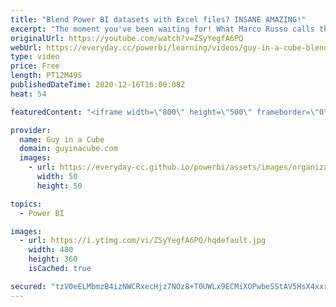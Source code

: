 ```yaml
---
title: "Blend Power BI datasets with Excel files? INSANE AMAZING!"
excerpt: "The moment you've been waiting for! What Marco Russo calls the holy grail of BI. Tessa Hurr walks us through the new DirectQuery over Power BI datasets feature in the December 2020 release.  Connect with Tessa on Twitter: https://twitter.com/tessahurr  📢 Become a member: https://guyinacu.be/membership"
originalUrl: https://youtube.com/watch?v=ZSyYegfA6PQ
webUrl: https://everyday.cc/powerbi/learning/videos/guy-in-a-cube-blend-power-bi-datasets-with-excel-files-insane-amazing/
type: video
price: Free
length: PT12M49S
publishedDateTime: 2020-12-16T16:00:08Z
heat: 54

featuredContent: "<iframe width=\"800\" height=\"500\" frameborder=\"0\" src=\"https://www.youtube.com/embed/ZSyYegfA6PQ\" allow=\"accelerometer; autoplay; encrypted-media; gyroscope; picture-in-picture\" allowfullscreen></iframe>"

provider:
  name: Guy in a Cube
  domain: guyinacube.com
  images:
    - url: https://everyday-cc.github.io/powerbi/assets/images/organizations/guyinacube.com-50x50.jpg
      width: 50
      height: 50

topics:
  - Power BI

images:
  - url: https://i.ytimg.com/vi/ZSyYegfA6PQ/hqdefault.jpg
    width: 480
    height: 360
    isCached: true

secured: "tzV0eELMbmzB4izNWCRxecHjz7NOz8+T0UWLx9ECMiXOPwbeSStAV5HsX4xxrDVhu07fUwI9AAMINIDxN0rS9Uvqm9BxxoXPD5aGq6VNjBmlcwBWkZYhqN8gz9AWakBG3XNSZXbUvcgalSRR/ETFZ7E8KizJSKkDd2UylxRlLA6DLutJVsqAHbDLPObyE7zJL+f+Boca0Wv6kVm6X6w28LZn3cISKn2HynQoI0bO2dlmuymYD7QRBQN4hfR9oOGYoIIvlanf+dkCQndIzckOclWLQ1yKX8cbuJcLY05me76uzruAFsho7S0jLjt9WXShkEzY819YXQKZDJzgXBzxVPOpj1bxd8jHQePdIcQE/iWAjxaeDS4khltJuT0SC7CFg9uMWCgboHKw6LDuWG1kA8ANDjkGEzTA+PlUWlCIEfs=;ey7r08J+u4ICSPV4RvbFwQ=="
---
```


